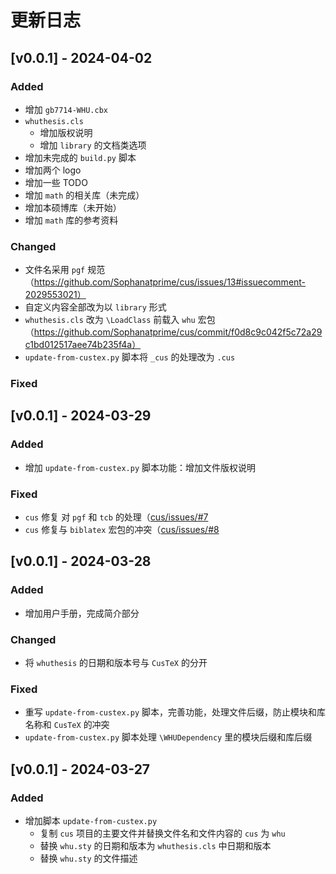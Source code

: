# 更新日志

## [v0.0.1] - 2024-04-02

### Added

- 增加 `gb7714-WHU.cbx`
- `whuthesis.cls`
  - 增加版权说明
  - 增加 `library` 的文档类选项
- 增加未完成的 `build.py` 脚本
- 增加两个 logo
- 增加一些 TODO
- 增加 `math` 的相关库（未完成）
- 增加本硕博库（未开始）
- 增加 `math` 库的参考资料


### Changed

- 文件名采用 `pgf` 规范（https://github.com/Sophanatprime/cus/issues/13#issuecomment-2029553021）
- 自定义内容全部改为以 `library` 形式
- `whuthesis.cls` 改为 `\LoadClass` 前载入 `whu` 宏包（https://github.com/Sophanatprime/cus/commit/f0d8c9c042f5c72a29c1bd012517aee74b235f4a）
- `update-from-custex.py` 脚本将 `_cus` 的处理改为 `.cus`


### Fixed




## [v0.0.1] - 2024-03-29

### Added

- 增加 `update-from-custex.py` 脚本功能：增加文件版权说明


### Fixed

- `cus` 修复 对 `pgf` 和 `tcb` 的处理（[cus/issues/#7](https://github.com/Sophanatprime/cus/issues/7)
- `cus` 修复与 `biblatex` 宏包的冲突（[cus/issues/#8](https://github.com/Sophanatprime/cus/issues/8)



## [v0.0.1] - 2024-03-28

### Added

- 增加用户手册，完成简介部分


### Changed

- 将 `whuthesis` 的日期和版本号与 `CusTeX` 的分开


### Fixed

- 重写 `update-from-custex.py` 脚本，完善功能，处理文件后缀，防止模块和库名称和 `CusTeX` 的冲突
- `update-from-custex.py` 脚本处理 `\WHUDependency` 里的模块后缀和库后缀
 

## [v0.0.1] - 2024-03-27

### Added

- 增加脚本 `update-from-custex.py`
  - 复制 `cus` 项目的主要文件并替换文件名和文件内容的 `cus` 为 `whu`
  - 替换 `whu.sty` 的日期和版本为 `whuthesis.cls` 中日期和版本
  - 替换 `whu.sty` 的文件描述
